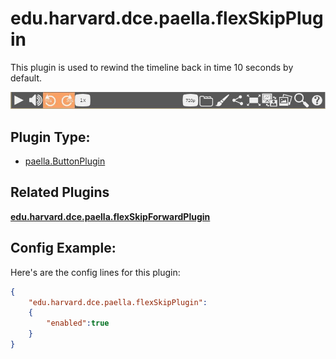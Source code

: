 ---
---

# edu.harvard.dce.paella.flexSkipPlugin

This plugin is used to rewind the timeline back in time 10 seconds by default.

![](images/flexSkipPlugin.jpg)

## Plugin Type:
- [paella.ButtonPlugin](../developer/plugin_types.md)

## Related Plugins 

[**edu.harvard.dce.paella.flexSkipForwardPlugin**](edu.harvard.dce.paella.flexSkipForwardPlugin.md)


## Config Example:

Here's are the config lines for this plugin:

```json
{
	"edu.harvard.dce.paella.flexSkipPlugin": 
	{
		"enabled":true
	}
}
```

